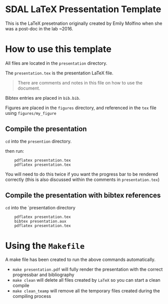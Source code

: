 # SDAL LaTeX Pressentation Template

This is the LaTeX presetnation originally created by Emily Molfino when she was a 
post-doc in the lab ~2016.

# How to use this template

All files are located in the `presentation` directory.

The `presentation.tex` is the presentation LaTeX file.

> There are comments and notes in this file on how to use the document.

Bibtex entries are placed in `bib.bib`.

Figures are placed in the `figures` directory,
and referenced in the `tex` file using `figures/my_figure`

## Compile the presentation

`cd` into the `presention` directory.

then run:
```
	pdflatex presentation.tex
	pdflatex presentation.tex
```
You will need to do this twice if you want the progress bar to be rendered correctly
(this is also discussed within the comments in `presentation.tex`)

## Compile the presentation with bibtex references

`cd` into the `presentation directory

```
	pdflatex presentation.tex
	bibtex presentation.aux
	pdflatex presentation.tex
```

# Using the `Makefile`

A make file has been created to run the above commands automatically.

- `make presentation.pdf` will fully render the presentation with the correct progressbar and bibliography
- `make clean` will delete all files created by `LaTeX` so you can start a clean compile
- `make clean_teamp` will remove all the temporary files created during the compiling process
